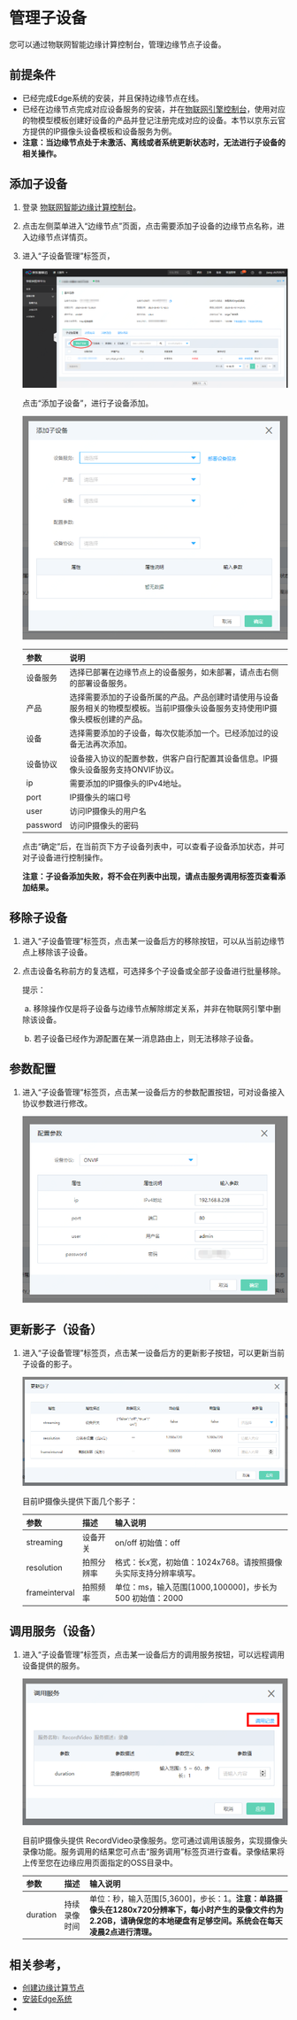 # 管理子设备

您可以通过物联网智能边缘计算控制台，管理边缘节点子设备。

## 前提条件

- 已经完成Edge系统的安装，并且保持边缘节点在线。
- 已经在边缘节点完成对应设备服务的安装，并在[物联网引擎控制台](https://iot-console.jdcloud.com/core)，使用对应的物模型模板创建好设备的产品并登记注册完成对应的设备。本节以京东云官方提供的IP摄像头设备模板和设备服务为例。
- **注意：当边缘节点处于未激活、离线或者系统更新状态时，无法进行子设备的相关操作。**

## 添加子设备

1. 登录 [物联网智能边缘计算控制台](https://iot-console.jdcloud.com/iotedge)。

2. 点击左侧菜单进入“边缘节点”页面，点击需要添加子设备的边缘节点名称，进入边缘节点详情页。

3. 进入“子设备管理”标签页，

   ![边缘节点详情-子设备](../../../../image/IoT/IoT-Edge/EdgeDetail_SubDevice.png) 

   点击“添加子设备”，进行子设备添加。

   ![边缘节点详情-子设备](../../../../image/IoT/IoT-Edge/addsubdevice.png) 

   | 参数     | 说明                                                         |
   | -------- | ------------------------------------------------------------ |
   | 设备服务 | 选择已部署在边缘节点上的设备服务，如未部署，请点击右侧的部署设备服务。 |
   | 产品     | 选择需要添加的子设备所属的产品。产品创建时请使用与设备服务相关的物模型模板。当前IP摄像头设备服务支持使用IP摄像头模板创建的产品。 |
   | 设备     | 选择需要添加的子设备，每次仅能添加一个。已经添加过的设备无法再次添加。 |
   | 设备协议 | 设备接入协议的配置参数，供客户自行配置其设备信息。IP摄像头设备服务支持ONVIF协议。 |
   | ip       | 需要添加的IP摄像头的IPv4地址。                               |
   | port     | IP摄像头的端口号                                             |
   | user     | 访问IP摄像头的用户名                                         |
   | password | 访问IP摄像头的密码                                           |

   点击“确定”后，在当前页下方子设备列表中，可以查看子设备添加状态，并可对子设备进行控制操作。
   
   **注意：子设备添加失败，将不会在列表中出现，请点击服务调用标签页查看添加结果。**

## 移除子设备

1. 进入“子设备管理”标签页，点击某一设备后方的移除按钮，可以从当前边缘节点上移除该子设备。

2. 点击设备名称前方的复选框，可选择多个子设备或全部子设备进行批量移除。

   提示：

   ​	a. 移除操作仅是将子设备与边缘节点解除绑定关系，并非在物联网引擎中删除该设备。

   ​	b. 若子设备已经作为源配置在某一消息路由上，则无法移除子设备。

## 参数配置

1. 进入“子设备管理”标签页，点击某一设备后方的参数配置按钮，可对设备接入协议参数进行修改。

   ![边缘节点详情-参数配置](../../../../image/IoT/IoT-Edge/ConfigSubDevice.png)

## 更新影子（设备）

1. 进入“子设备管理”标签页，点击某一设备后方的更新影子按钮，可以更新当前子设备的影子。

   ![边缘节点详情-更新影子](../../../../image/IoT/IoT-Edge/UpdateSubDeviceShadow.png)

   目前IP摄像头提供下面几个影子：

   | 参数          | 描述       | 输入说明                                                     |
   | ------------- | ---------- | ------------------------------------------------------------ |
   | streaming     | 设备开关   | on/off  初始值：off                                          |
   | resolution    | 拍照分辨率 | 格式：长x宽，初始值：1024x768。请按照摄像头实际支持分辨率填写。 |
   | frameinterval | 拍照频率   | 单位：ms，输入范围[1000,100000]，步长为500 初始值：2000      |

## 调用服务（设备）

1. 进入“子设备管理”标签页，点击某一设备后方的调用服务按钮，可以远程调用设备提供的服务。

   ![边缘节点详情-调用服务](../../../../image/IoT/IoT-Edge/CallSubDeviceService.png)

   目前IP摄像头提供 RecordVideo录像服务。您可通过调用该服务，实现摄像头录像功能。服务调用的结果您可点击“服务调用”标签页进行查看。录像结果将上传至您在边缘应用页面指定的OSS目录中。
   
   | 参数     | 描述         | 输入说明                                                     |
   | -------- | ------------ | ------------------------------------------------------------ |
   | duration | 持续录像时间 | 单位：秒，输入范围[5,3600]，步长：1。**注意：单路摄像头在1280x720分辨率下，每小时产生的录像文件约为2.2GB，请确保您的本地硬盘有足够空间。系统会在每天凌晨2点进行清理。** |
   
   

## 相关参考，

- [创建边缘计算节点](../../Getting-Started/Create-Edgenode.md)
- [安装Edge系统](../../Getting-Started/Install-Edge-System.md)
- ​                               